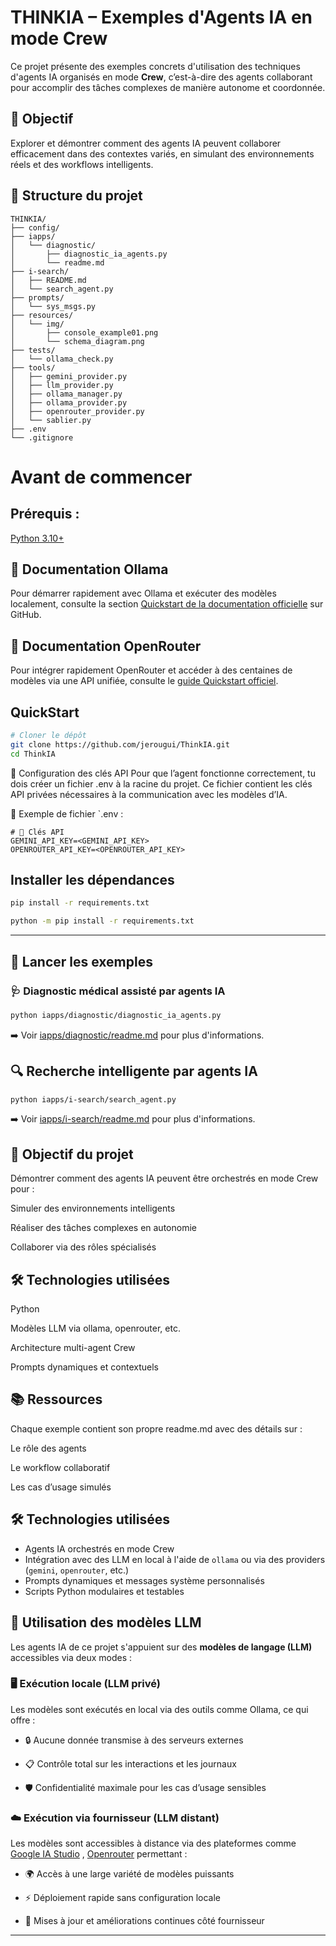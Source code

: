 # THINKIA – Exemples d'Agents IA en mode Crew

Ce projet présente des exemples concrets d'utilisation des techniques d'agents IA organisés en mode **Crew**, c’est-à-dire des agents collaborant pour accomplir des tâches complexes de manière autonome et coordonnée.

## 🎯 Objectif

Explorer et démontrer comment des agents IA peuvent collaborer efficacement dans des contextes variés, en simulant des environnements réels et des workflows intelligents.


## 📁 Structure du projet
```
THINKIA/
├── config/
├── iapps/
│   └── diagnostic/
│       ├── diagnostic_ia_agents.py
│       └── readme.md
├── i-search/
│   ├── README.md
│   └── search_agent.py
├── prompts/
│   └── sys_msgs.py
├── resources/
│   └── img/
│       ├── console_example01.png
│       └── schema_diagram.png
├── tests/
│   └── ollama_check.py
├── tools/
│   ├── gemini_provider.py
│   ├── llm_provider.py
│   ├── ollama_manager.py
│   ├── ollama_provider.py
│   ├── openrouter_provider.py
│   └── sablier.py
├── .env
└── .gitignore

```
# Avant de commencer

## Prérequis :
 [Python 3.10+](https://www.python.org/downloads/)
 ## 📖 Documentation Ollama

Pour démarrer rapidement avec Ollama et exécuter des modèles localement, consulte la section [Quickstart de la documentation officielle](https://github.com/ollama/ollama/blob/main/README.md#quickstart) sur GitHub.

## 🚀 Documentation OpenRouter

Pour intégrer rapidement OpenRouter et accéder à des centaines de modèles via une API unifiée, consulte le [guide Quickstart officiel](https://openrouter.ai/docs/quickstart).

 ## QuickStart
```bash
# Cloner le dépôt
git clone https://github.com/jerougui/ThinkIA.git
cd ThinkIA

```
🔐 Configuration des clés API
Pour que l’agent fonctionne correctement, tu dois créer un fichier .env à la racine du projet. Ce fichier contient les clés API privées nécessaires à la communication avec les modèles d’IA.

📄 Exemple de fichier `.env :
```text
# 🔐 Clés API
GEMINI_API_KEY=<GEMINI_API_KEY>
OPENROUTER_API_KEY=<OPENROUTER_API_KEY>
````

## Installer les dépendances
```bash
pip install -r requirements.txt

python -m pip install -r requirements.txt
```
---

## 🚀 Lancer les exemples

### 🩺 Diagnostic médical assisté par agents IA
```bash
python iapps/diagnostic/diagnostic_ia_agents.py
```
➡️ Voir [iapps/diagnostic/readme.md](iapps/diagnostic/readme.md) pour plus d'informations.

## 🔍 Recherche intelligente par agents IA
```bash
python iapps/i-search/search_agent.py
```
➡️ Voir [iapps/i-search/readme.md](iapps/i-search/readme.md) pour plus d'informations.

## 🎯 Objectif du projet
Démontrer comment des agents IA peuvent être orchestrés en mode Crew pour :

Simuler des environnements intelligents

Réaliser des tâches complexes en autonomie

Collaborer via des rôles spécialisés

## 🛠️ Technologies utilisées
Python

Modèles LLM via ollama, openrouter, etc.

Architecture multi-agent Crew

Prompts dynamiques et contextuels

## 📚 Ressources
Chaque exemple contient son propre readme.md avec des détails sur :

Le rôle des agents

Le workflow collaboratif

Les cas d’usage simulés

## 🛠️ Technologies utilisées

- Agents IA orchestrés en mode Crew
- Intégration avec des LLM en local à l'aide de `ollama` ou  via des providers (`gemini`, `openrouter`, etc.)
- Prompts dynamiques et messages système personnalisés
- Scripts Python modulaires et testables

## 🤖 Utilisation des modèles LLM

Les agents IA de ce projet s'appuient sur des **modèles de langage (LLM)** accessibles via deux modes :

### 🖥️ Exécution locale (LLM privé)
Les modèles sont exécutés en local via des outils comme Ollama, ce qui offre :

- 🔒 Aucune donnée transmise à des serveurs externes

- 📋 Contrôle total sur les interactions et les journaux

 - 🛡️ Confidentialité maximale pour les cas d’usage sensibles

### ☁️ Exécution via fournisseur (LLM distant)
Les modèles sont accessibles à distance via des plateformes comme [Google IA Studio](https://aistudio.google.com/prompts/new_chat) , [Openrouter](https://openrouter.ai/docs/quickstart) permettant :

- 🌍 Accès à une large variété de modèles puissants

- ⚡ Déploiement rapide sans configuration locale

- 🔄 Mises à jour et améliorations continues côté fournisseur
---

